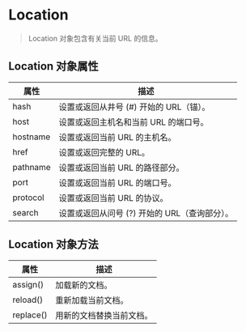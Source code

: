 # Location

> Location 对象包含有关当前 URL 的信息。

## Location 对象属性

| 属性     | 描述                                          |
| -------- | --------------------------------------------- |
| hash     | 设置或返回从井号 (#) 开始的 URL（锚）。       |
| host     | 设置或返回主机名和当前 URL 的端口号。         |
| hostname | 设置或返回当前 URL 的主机名。                 |
| href     | 设置或返回完整的 URL。                        |
| pathname | 设置或返回当前 URL 的路径部分。               |
| port     | 设置或返回当前 URL 的端口号。                 |
| protocol | 设置或返回当前 URL 的协议。                   |
| search   | 设置或返回从问号 (?) 开始的 URL（查询部分）。 |

## Location 对象方法

| 属性      | 描述                     |
| --------- | ------------------------ |
| assign()  | 加载新的文档。           |
| reload()  | 重新加载当前文档。       |
| replace() | 用新的文档替换当前文档。 |
